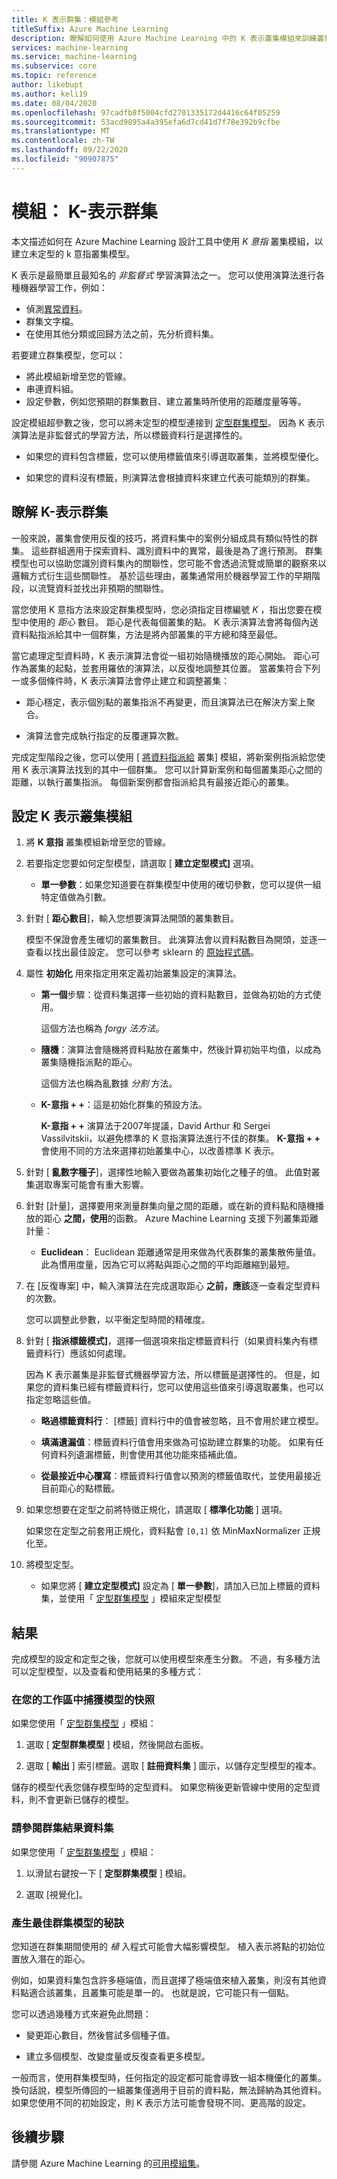 ```yaml
---
title: K 表示群集：模組參考
titleSuffix: Azure Machine Learning
description: 瞭解如何使用 Azure Machine Learning 中的 K 表示叢集模組來訓練叢集模型。
services: machine-learning
ms.service: machine-learning
ms.subservice: core
ms.topic: reference
author: likebupt
ms.author: keli19
ms.date: 08/04/2020
ms.openlocfilehash: 97cadfb8f5004cfd2701335172d4416c64f05259
ms.sourcegitcommit: 53acd9895a4a395efa6d7cd41d7f78e392b9cfbe
ms.translationtype: MT
ms.contentlocale: zh-TW
ms.lasthandoff: 09/22/2020
ms.locfileid: "90907875"
---
```

# <a name="module-k-means-clustering"></a>模組： K-表示群集

本文描述如何在 Azure Machine Learning 設計工具中使用 *K 意指* 叢集模組，以建立未定型的 k 意指叢集模型。 
 
K 表示是最簡單且最知名的 *非監督式* 學習演算法之一。 您可以使用演算法進行各種機器學習工作，例如： 

* 偵測[異常資料](https://msdn.microsoft.com/magazine/jj891054.aspx)。
* 群集文字檔。
* 在使用其他分類或回歸方法之前，先分析資料集。 

若要建立群集模型，您可以：

* 將此模組新增至您的管線。
* 串連資料組。
* 設定參數，例如您預期的群集數目、建立叢集時所使用的距離度量等等。 
  
設定模組超參數之後，您可以將未定型的模型連接到 [定型群集模型](train-clustering-model.md)。 因為 K 表示演算法是非監督式的學習方法，所以標籤資料行是選擇性的。 

+ 如果您的資料包含標籤，您可以使用標籤值來引導選取叢集，並將模型優化。 

+ 如果您的資料沒有標籤，則演算法會根據資料來建立代表可能類別的群集。  

##  <a name="understand-k-means-clustering"></a>瞭解 K-表示群集
 
一般來說，叢集會使用反復的技巧，將資料集中的案例分組成具有類似特性的群集。 這些群組適用于探索資料、識別資料中的異常，最後是為了進行預測。 群集模型也可以協助您識別資料集內的關聯性，您可能不會透過流覽或簡單的觀察來以邏輯方式衍生這些關聯性。 基於這些理由，叢集通常用於機器學習工作的早期階段，以流覽資料並找出非預期的關聯性。  
  
 當您使用 K 意指方法來設定群集模型時，您必須指定目標編號 *K* ，指出您要在模型中使用的 *距心* 數目。 距心是代表每個叢集的點。 K 表示演算法會將每個內送資料點指派給其中一個群集，方法是將內部叢集的平方總和降至最低。 
 
當它處理定型資料時，K 表示演算法會從一組初始隨機播放的距心開始。 距心可作為叢集的起點，並套用羅依的演算法，以反復地調整其位置。 當叢集符合下列一或多個條件時，K 表示演算法會停止建立和調整叢集：  
  
-   距心穩定，表示個別點的叢集指派不再變更，而且演算法已在解決方案上聚合。  
  
-   演算法會完成執行指定的反覆運算次數。  
  
 完成定型階段之後，您可以使用 [ [將資料指派給](assign-data-to-clusters.md) 叢集] 模組，將新案例指派給您使用 K 表示演算法找到的其中一個群集。 您可以計算新案例和每個叢集距心之間的距離，以執行叢集指派。 每個新案例都會指派給具有最接近距心的叢集。  

## <a name="configure-the-k-means-clustering-module"></a>設定 K 表示叢集模組
  
1.  將 **K 意指** 叢集模組新增至您的管線。  
  
2.  若要指定您要如何定型模型，請選取 [ **建立定型模式]** 選項。  
  
    -   **單一參數**：如果您知道要在群集模型中使用的確切參數，您可以提供一組特定值做為引數。  
  
3.  針對 [ **距心數目**]，輸入您想要演算法開頭的叢集數目。  
  
     模型不保證會產生確切的叢集數目。 此演算法會以資料點數目為開頭，並逐一查看以找出最佳設定。 您可以參考 sklearn 的 [原始程式碼](https://github.com/scikit-learn/scikit-learn/blob/fd237278e/sklearn/cluster/_kmeans.py#L1069)。
  
4.  屬性 **初始化** 用來指定用來定義初始叢集設定的演算法。  
  
    -   **第一個**步驟：從資料集選擇一些初始的資料點數目，並做為初始的方式使用。 
    
         這個方法也稱為 *forgy 法方法*。  
  
    -   **隨機**：演算法會隨機將資料點放在叢集中，然後計算初始平均值，以成為叢集隨機指派點的距心。 

         這個方法也稱為亂數據 *分割* 方法。  
  
    -   **K-意指 + +**：這是初始化群集的預設方法。  
  
         **K-意指 + +** 演算法于2007年提議，David Arthur 和 Sergei Vassilvitskii，以避免標準的 K 意指演算法進行不佳的群集。 **K-意指 + +** 會使用不同的方法來選擇初始叢集中心，以改善標準 K 表示。  
  
    
5.  針對 [ **亂數字種子**]，選擇性地輸入要做為叢集初始化之種子的值。 此值對叢集選取專案可能會有重大影響。  
  
6.  針對 [計量]，選擇要用來測量群集向量之間的距離，或在新的資料點和隨機播放的距心 **之間，使用**的函數。 Azure Machine Learning 支援下列叢集距離計量：  
  
    -   **Euclidean**： Euclidean 距離通常是用來做為代表群集的叢集散佈量值。 此為慣用度量，因為它可以將點與距心之間的平均距離縮到最短。
  
7.  在 [反復專案] 中，輸入演算法在完成選取距心 **之前，應該**逐一查看定型資料的次數。  
  
     您可以調整此參數，以平衡定型時間的精確度。  
  
8.  針對 [ **指派標籤模式]**，選擇一個選項來指定標籤資料行（如果資料集內有標籤資料行）應該如何處理。  
  
     因為 K 表示叢集是非監督式機器學習方法，所以標籤是選擇性的。 但是，如果您的資料集已經有標籤資料行，您可以使用這些值來引導選取叢集，也可以指定忽略這些值。  
  
    -   **略過標籤資料行**： [標籤] 資料行中的值會被忽略，且不會用於建立模型。
  
    -   **填滿遺漏值**：標籤資料行值會用來做為可協助建立群集的功能。 如果有任何資料列遺漏標籤，則會使用其他功能來插補此值。  
  
    -   **從最接近中心覆寫**：標籤資料行值會以預測的標籤值取代，並使用最接近目前距心的點標籤。  

8.  如果您想要在定型之前將特徵正規化，請選取 [ **標準化功能** ] 選項。
  
     如果您在定型之前套用正規化，資料點會 `[0,1]` 依 MinMaxNormalizer 正規化至。

10. 將模型定型。  
  
    -   如果您將 [ **建立定型模式]** 設定為 [ **單一參數**]，請加入已加上標籤的資料集，並使用「 [定型群集模型](train-clustering-model.md) 」模組來定型模型  
  
## <a name="results"></a>結果

完成模型的設定和定型之後，您就可以使用模型來產生分數。 不過，有多種方法可以定型模型，以及查看和使用結果的多種方式： 

### <a name="capture-a-snapshot-of-the-model-in-your-workspace"></a>在您的工作區中捕獲模型的快照

如果您使用「 [定型群集模型](train-clustering-model.md) 」模組：

1. 選取 [ **定型群集模型** ] 模組，然後開啟右面板。

2. 選取 [ **輸出** ] 索引標籤。選取 [ **註冊資料集** ] 圖示，以儲存定型模型的複本。

儲存的模型代表您儲存模型時的定型資料。 如果您稍後更新管線中使用的定型資料，則不會更新已儲存的模型。 

### <a name="see-the-clustering-result-dataset"></a>請參閱群集結果資料集 

如果您使用「 [定型群集模型](train-clustering-model.md) 」模組：

1. 以滑鼠右鍵按一下 [ **定型群集模型** ] 模組。

2. 選取 [視覺化]。

### <a name="tips-for-generating-the-best-clustering-model"></a>產生最佳群集模型的秘訣  

您知道在群集期間使用的 *植* 入程式可能會大幅影響模型。 植入表示將點的初始位置放入潛在的距心。
 
例如，如果資料集包含許多極端值，而且選擇了極端值來植入叢集，則沒有其他資料點適合該叢集，且叢集可能是單一的。 也就是說，它可能只有一個點。  
  
您可以透過幾種方式來避免此問題：  
  
-   變更距心數目，然後嘗試多個種子值。  
  
-   建立多個模型、改變度量或反復查看更多模型。  
  
一般而言，使用群集模型時，任何指定的設定都可能會導致一組本機優化的叢集。 換句話說，模型所傳回的一組叢集僅適用于目前的資料點，無法歸納為其他資料。 如果您使用不同的初始設定，則 K 表示方法可能會發現不同、更高階的設定。 

## <a name="next-steps"></a>後續步驟

請參閱 Azure Machine Learning 的[可用模組集](module-reference.md)。 
